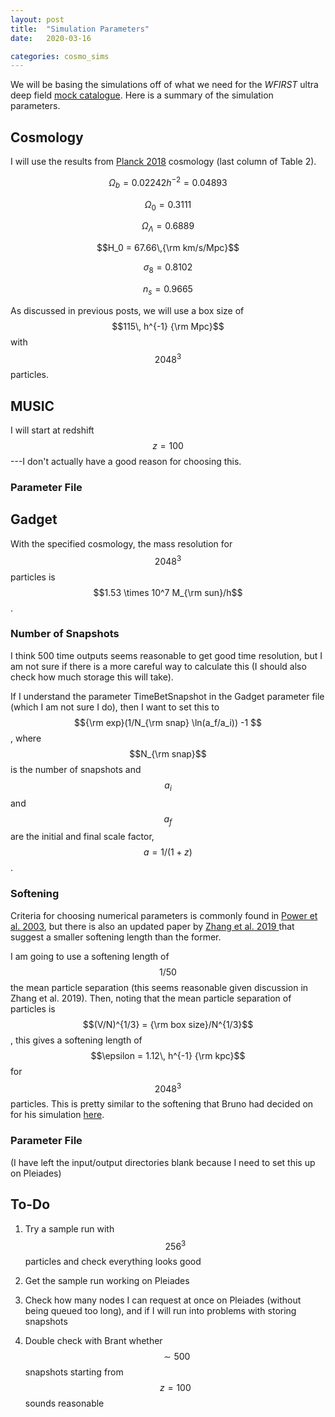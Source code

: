 ```yaml
---
layout: post
title:  "Simulation Parameters"
date:   2020-03-16

categories: cosmo_sims
---
```



We will be basing the simulations off of what we need for the *WFIRST* ultra deep field <a href="https://ndrakos.github.io/blog/mocks/">mock catalogue</a>. Here is a summary of the simulation parameters.


## Cosmology

I will use the results from <a href="https://ui.adsabs.harvard.edu/abs/arXiv:1807.06209"> Planck 2018</a> cosmology (last column of Table 2).

$$\Omega_b = 0.02242 h^{-2} = 0.04893$$

$$\Omega_0 = 0.3111$$

$$\Omega_\Lambda = 0.6889$$

$$H_0 = 67.66\,{\rm km/s/Mpc}$$

$$\sigma_8= 0.8102$$

$$n_s = 0.9665$$

As discussed in previous posts, we will use a box size of $$115\, h^{-1} {\rm Mpc}$$ with $$2048^3$$ particles.


## MUSIC

I will start at redshift $$z=100$$---I don't actually have a good reason for choosing this.

### Parameter File

<object width="500" height="300" type="text/plain" data="{{site.baseurl}}/assets/files/wfirst2048_ics.conf" border="0" >
</object>

## Gadget

With the specified cosmology, the mass resolution for $$2048^3$$ particles is $$1.53 \times 10^7 M_{\rm sun}/h$$.
<!---
[6.26145950e+10 7.82682437e+09 9.78353047e+08 1.22294131e+08 1.52867664e+07
-->

### Number of Snapshots

I think 500 time outputs seems reasonable to get good time resolution, but I am not sure if there is a more careful way to calculate this (I should also check how much storage this will take).

If I understand the parameter TimeBetSnapshot in the Gadget parameter file (which I am not sure I do), then I want to set this to $${\rm exp}(1/N_{\rm snap} \ln(a_f/a_i)) -1 $$, where $$N_{\rm snap}$$ is the number of snapshots and $$a_i$$ and $$a_f$$ are the initial and final scale factor, $$a=1/(1+z)$$.

### Softening

Criteria for choosing numerical parameters is commonly found in <a href="https://ui.adsabs.harvard.edu/abs/2003MNRAS.338...14P/abstract">Power et al. 2003</a>, but there is also an updated paper by <a href="https://ui.adsabs.harvard.edu/abs/2019MNRAS.487.1227Z/abstract">Zhang et al. 2019 </a> that suggest a smaller softening length than the former.

I am going to use a softening length of $$1/50$$ the mean particle separation (this seems reasonable given discussion in Zhang et al. 2019). Then, noting that the mean particle separation of particles is $$(V/N)^{1/3} = {\rm box size}/N^{1/3}$$, this gives a softening length of $$\epsilon = 1.12\, h^{-1} {\rm kpc}$$ for $$2048^3$$ particles. This is pretty similar to the softening that Bruno had decided on for his simulation <a href="https://bvillasen.github.io/blog/astro/cosmology/wfirst/2017/07/11/sim_parameters.html">here</a>.

### Parameter File

(I have left the input/output directories blank because I need to set this up on Pleiades)

<object width="500" height="300" type="text/plain" data="{{site.baseurl}}/assets/files/wfirst2048_gadget.conf" border="0" >
</object>

## To-Do


1) Try a sample run with $$256^3$$ particles and check everything looks good

2) Get the sample run working on Pleiades

3) Check how many nodes I can request at once on Pleiades (without being queued too long), and if I will run into problems with storing snapshots

4) Double check with Brant whether $$\sim 500$$ snapshots starting from $$z=100$$ sounds reasonable
